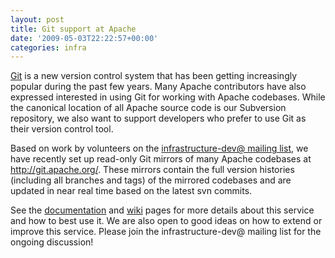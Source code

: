 ```yaml
---
layout: post
title: Git support at Apache
date: '2009-05-03T22:22:57+00:00'
categories: infra
---
```

<p><a href="http://git-scm.com/">Git</a> is a new version control system that has been getting increasingly popular during the past few years. Many Apache contributors have also expressed interested in using Git for working with Apache codebases. While the canonical location of all Apache source code is our Subversion repository, we also want to support developers who prefer to use Git as their version control tool.</p><p>Based on work by volunteers on the <a href="http://www.apache.org/dev/infra-mail.html">infrastructure-dev@ mailing list</a>, we have recently set up read-only Git mirrors of many Apache codebases at <a href="http://git.apache.org/">http://git.apache.org/</a>.&nbsp;These mirrors contain the full version histories (including all branches and tags) of the mirrored codebases and are updated in near real time based on the latest svn commits.</p><p>See the <a href="http://www.apache.org/dev/git.html">documentation</a> and <a href="http://wiki.apache.org/general/GitAtApache">wiki</a> pages for more details about this service and how to best use it. We are also open to good ideas on how to extend or improve this service. Please join the infrastructure-dev@ mailing list for the ongoing discussion!</p>
